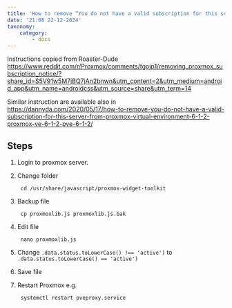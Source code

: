 ```yaml
---
title: 'How to remove “You do not have a valid subscription for this server”'
date: '21:08 22-12-2024'
taxonomy:
    category:
        - docs
---
```


Instructions copied from Roaster-Dude https://www.reddit.com/r/Proxmox/comments/tgojp1/removing_proxmox_subscription_notice/?share_id=S5V91w5M7jBQ7jAn2bnwn&utm_content=2&utm_medium=android_app&utm_name=androidcss&utm_source=share&utm_term=14

Similar instruction are available also in https://dannyda.com/2020/05/17/how-to-remove-you-do-not-have-a-valid-subscription-for-this-server-from-proxmox-virtual-environment-6-1-2-proxmox-ve-6-1-2-pve-6-1-2/

## Steps

1. Login to proxmox server.
2. Change folder 

        cd /usr/share/javascript/proxmox-widget-toolkit

3. Backup file 

        cp proxmoxlib.js proxmoxlib.js.bak

4. Edit file  

        nano proxmoxlib.js

5. Change `.data.status.toLowerCase() !== 'active')` to `.data.status.toLowerCase() == 'active')`
5. Save file
6. Restart Proxmox e.g.  

        systemctl restart pveproxy.service

